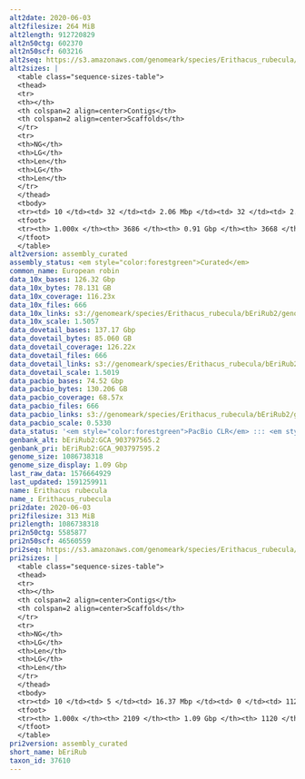 ```yaml
---
alt2date: 2020-06-03
alt2filesize: 264 MiB
alt2length: 912720829
alt2n50ctg: 602370
alt2n50scf: 603216
alt2seq: https://s3.amazonaws.com/genomeark/species/Erithacus_rubecula/bEriRub2/assembly_curated/bEriRub2.alt.cur.20200603.fasta.gz
alt2sizes: |
  <table class="sequence-sizes-table">
  <thead>
  <tr>
  <th></th>
  <th colspan=2 align=center>Contigs</th>
  <th colspan=2 align=center>Scaffolds</th>
  </tr>
  <tr>
  <th>NG</th>
  <th>LG</th>
  <th>Len</th>
  <th>LG</th>
  <th>Len</th>
  </tr>
  </thead>
  <tbody>
  <tr><td> 10 </td><td> 32 </td><td> 2.06 Mbp </td><td> 32 </td><td> 2.06 Mbp </td></tr>  <tr><td> 20 </td><td> 88 </td><td> 1.41 Mbp </td><td> 88 </td><td> 1.41 Mbp </td></tr>  <tr><td> 30 </td><td> 165 </td><td> 1.03 Mbp </td><td> 165 </td><td> 1.03 Mbp </td></tr>  <tr><td> 40 </td><td> 269 </td><td> 0.77 Mbp </td><td> 269 </td><td> 0.77 Mbp </td></tr>  <tr style="background-color:#cccccc;"><td> 50 </td><td> 404 </td><td> 0.60 Mbp </td><td> 404 </td><td> 0.60 Mbp </td></tr>  <tr><td> 60 </td><td> 585 </td><td> 425.88 Kbp </td><td> 584 </td><td> 429.50 Kbp </td></tr>  <tr><td> 70 </td><td> 842 </td><td> 302.47 Kbp </td><td> 840 </td><td> 303.49 Kbp </td></tr>  <tr><td> 80 </td><td> 1232 </td><td> 185.31 Kbp </td><td> 1226 </td><td> 186.41 Kbp </td></tr>  <tr><td> 90 </td><td> 1887 </td><td> 104.32 Kbp </td><td> 1878 </td><td> 104.69 Kbp </td></tr>  <tr><td> 100 </td><td> 3685 </td><td> 222  bp </td><td> 3667 </td><td> 222  bp </td></tr>  </tbody>
  <tfoot>
  <tr><th> 1.000x </th><th> 3686 </th><th> 0.91 Gbp </th><th> 3668 </th><th> 0.91 Gbp </th></tr>
  </tfoot>
  </table>
alt2version: assembly_curated
assembly_status: <em style="color:forestgreen">Curated</em>
common_name: European robin
data_10x_bases: 126.32 Gbp
data_10x_bytes: 78.131 GB
data_10x_coverage: 116.23x
data_10x_files: 666
data_10x_links: s3://genomeark/species/Erithacus_rubecula/bEriRub2/genomic_data/10x/<br>
data_10x_scale: 1.5057
data_dovetail_bases: 137.17 Gbp
data_dovetail_bytes: 85.060 GB
data_dovetail_coverage: 126.22x
data_dovetail_files: 666
data_dovetail_links: s3://genomeark/species/Erithacus_rubecula/bEriRub2/genomic_data/dovetail/<br>
data_dovetail_scale: 1.5019
data_pacbio_bases: 74.52 Gbp
data_pacbio_bytes: 130.206 GB
data_pacbio_coverage: 68.57x
data_pacbio_files: 666
data_pacbio_links: s3://genomeark/species/Erithacus_rubecula/bEriRub2/genomic_data/pacbio/<br>
data_pacbio_scale: 0.5330
data_status: '<em style="color:forestgreen">PacBio CLR</em> ::: <em style="color:forestgreen">10x</em> ::: <em style="color:forestgreen">Dovetail</em>'
genbank_alt: bEriRub2:GCA_903797565.2
genbank_pri: bEriRub2:GCA_903797595.2
genome_size: 1086738318
genome_size_display: 1.09 Gbp
last_raw_data: 1576664929
last_updated: 1591259911
name: Erithacus rubecula
name_: Erithacus_rubecula
pri2date: 2020-06-03
pri2filesize: 313 MiB
pri2length: 1086738318
pri2n50ctg: 5585877
pri2n50scf: 46560559
pri2seq: https://s3.amazonaws.com/genomeark/species/Erithacus_rubecula/bEriRub2/assembly_curated/bEriRub2.pri.cur.20200603.fasta.gz
pri2sizes: |
  <table class="sequence-sizes-table">
  <thead>
  <tr>
  <th></th>
  <th colspan=2 align=center>Contigs</th>
  <th colspan=2 align=center>Scaffolds</th>
  </tr>
  <tr>
  <th>NG</th>
  <th>LG</th>
  <th>Len</th>
  <th>LG</th>
  <th>Len</th>
  </tr>
  </thead>
  <tbody>
  <tr><td> 10 </td><td> 5 </td><td> 16.37 Mbp </td><td> 0 </td><td> 112.10 Mbp </td></tr>  <tr><td> 20 </td><td> 12 </td><td> 12.24 Mbp </td><td> 1 </td><td> 109.05 Mbp </td></tr>  <tr><td> 30 </td><td> 22 </td><td> 10.07 Mbp </td><td> 3 </td><td> 68.60 Mbp </td></tr>  <tr><td> 40 </td><td> 34 </td><td> 7.47 Mbp </td><td> 4 </td><td> 68.52 Mbp </td></tr>  <tr style="background-color:#cccccc;"><td> 50 </td><td> 51 </td><td style="background-color:#88ff88;"> 5.59 Mbp </td><td> 6 </td><td style="background-color:#88ff88;"> 46.56 Mbp </td></tr>  <tr><td> 60 </td><td> 75 </td><td> 3.52 Mbp </td><td> 9 </td><td> 31.99 Mbp </td></tr>  <tr><td> 70 </td><td> 113 </td><td> 2.18 Mbp </td><td> 13 </td><td> 20.40 Mbp </td></tr>  <tr><td> 80 </td><td> 189 </td><td> 0.92 Mbp </td><td> 20 </td><td> 13.42 Mbp </td></tr>  <tr><td> 90 </td><td> 401 </td><td> 284.09 Kbp </td><td> 35 </td><td> 3.15 Mbp </td></tr>  <tr><td> 100 </td><td> 2108 </td><td> 1.64 Kbp </td><td> 1119 </td><td> 9.77 Kbp </td></tr>  </tbody>
  <tfoot>
  <tr><th> 1.000x </th><th> 2109 </th><th> 1.09 Gbp </th><th> 1120 </th><th> 1.09 Gbp </th></tr>
  </tfoot>
  </table>
pri2version: assembly_curated
short_name: bEriRub
taxon_id: 37610
---
```

